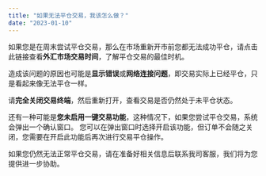```yaml
---
title: "如果无法平仓交易，我该怎么做？"
date: "2023-01-10"
---
```


如果您是在周末尝试平仓交易，那么在市场重新开市前您都无法成功平仓，请点击此链接查看**外汇市场交易时间**，了解平仓交易的最佳时机。

造成该问题的原因也可能是**显示错误**或**网络连接问题**，即交易实际上已经平仓，只是看起来像无法平仓一样。

请**完全关闭交易终端**，然后重新打开，查看交易是否仍然处于未平仓状态。

还有一种可能是**您未启用一键交易功能**，这种情况下，如果您尝试平仓交易，系统会弹出一个确认窗口。 您可以在弹出窗口时选择开启该功能，但订单不会随之关闭，您需要在开启此功能后再次进行交易平仓操作。

如果您仍然无法正常平仓交易，请在准备好相关信息后联系我司客服，我们将为您提供进一步协助。
